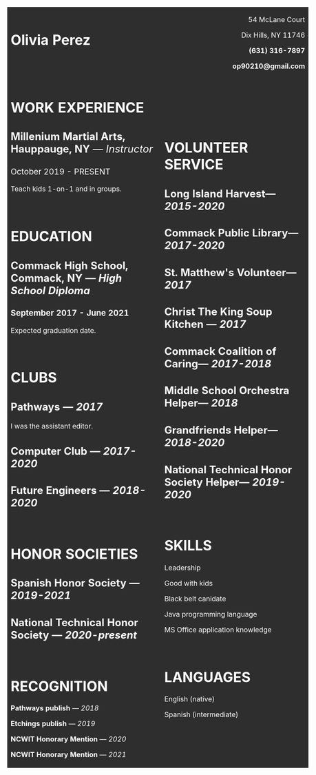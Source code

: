<table style="width: 700px; background-color: #2e2e2e; border-color: #eeeeee; margin-left: auto; margin-right: auto;">
<tbody>
  
<tr>

<td style="width: 500.00px;">
<h1><span style="font-weight: 500; color: #ffffff;"><strong>Olivia Perez</strong></span></h1>
<p>&nbsp;</p>
</td>

<td style="width: 500.00px;">
<p style="text-align: right;"><span style="color: #ffffff;">54 McLane Court</span></p>
<p style="text-align: right;"><span style="color: #ffffff;">Dix Hills, NY 11746</span></p>
<p style="text-align: right;"><span style="color: #ffffff;"><strong>(631) 316-7897</strong></span></p>
<p style="text-align: right;"><span style="color: #ffffff;"><strong>op90210@gmail.com</strong></span></p>
</td>

</tr>


<tr>
  
<td style="width: 500.00px;">
  
<h1><span style="color: #ffffff;"><strong>WORK EXPERIENCE</strong></span></h1>
<h2><span style="color: #ffffff;"><strong>Millenium Martial Arts, Hauppauge, NY</strong><span style="font-weight: 400;">&nbsp;&mdash; <em>Instructor</em></span></span></h2>
<h3><span style="font-weight: 400; color: #ffffff;">October 2019 - PRESENT</span></h3>
<p><span style="color: #ffffff;">Teach kids 1-on-1 and in groups.</span></p>
<p>&nbsp;</p>

<h1><span style="color: #ffffff;"><strong>EDUCATION</strong></span></h1>
<h2><span style="color: #ffffff;"><strong>Commack High School, </strong>Commack, NY &mdash; <em>High School Diploma</em></span></h2>
<h3><span style="color: #ffffff;">September 2017 - June 2021</span></h3>
<p><span style="color: #ffffff;">Expected graduation date.</span></p>
<p>&nbsp;</p>

<h1><span style="color: #ffffff;">CLUBS</span></h1>
<h2><span style="color: #ffffff;"><strong>Pathways&nbsp;</strong>&mdash; <em>2017</em></span></h2>
<p><span style="color: #ffffff;">I was the assistant editor.</span></p>
<h2><span style="color: #ffffff;"><strong>Computer Club&nbsp;</strong>&mdash; <em>2017-2020</em></span></h2>
<h2><span style="color: #ffffff;"><strong>Future Engineers&nbsp;</strong>&mdash; <em>2018-2020</em></span></h2>
<p>&nbsp;</p>

<h1><span style="color: #ffffff;">HONOR SOCIETIES</span></h1>
<h2><span style="color: #ffffff;"><strong>Spanish Honor Society&nbsp;</strong>&mdash; <em>2019-2021</em></span></h2>
<h2><span style="color: #ffffff;"><strong>National Technical Honor Society&nbsp;</strong>&mdash; <em>2020-present</em></span></h2>
<p>&nbsp;</p>

<h1><span style="color: #ffffff;"><strong>RECOGNITION</strong></span></h1>
<p><span style="color: #ffffff;"><strong>Pathways publish </strong>&mdash; <em>2018</em></span></p>
<p><span style="color: #ffffff;"><strong>Etchings publish </strong>&mdash; <em>2019</em></span></p>
<p><span style="color: #ffffff;"><strong>NCWIT Honorary Mention&nbsp;</strong>&mdash; <em>2020</em></span></p>
 <p><span style="color: #ffffff;"><strong>NCWIT Honorary Mention&nbsp;</strong>&mdash; <em>2021</em></span></p>

</td>

<td>
  
<h1><span style="color: #ffffff;">VOLUNTEER SERVICE</span></h1>
<h2><span style="color: #ffffff;"><strong>Long Island Harvest</strong>&mdash; <em>2015-2020</em></span></h2>

<h2><span style="color: #ffffff;"><strong>Commack Public Library</strong>&mdash; <em>2017-2020</em></span></h2>

<h2><span style="color: #ffffff;"><strong>St. Matthew's Volunteer</strong>&mdash; <em>2017</em></span></h2>

<h2><span style="color: #ffffff;"><strong>Christ The King Soup Kitchen&nbsp;</strong>&mdash; <em>2017</em></span></h2>

<h2><span style="color: #ffffff;"><strong>Commack Coalition of Caring</strong>&mdash; <em>2017-2018</em></span></h2>

<h2><span style="color: #ffffff;"><strong>Middle School Orchestra Helper</strong>&mdash; <em>2018</em></span></h2>

<h2><span style="color: #ffffff;"><strong>Grandfriends Helper</strong>&mdash; <em>2018-2020</em></span></h2>

<h2><span style="color: #ffffff;"><strong>National Technical Honor Society Helper</strong>&mdash; <em>2019-2020</em></span></h2>

<p>&nbsp;</p>

<h1><span style="color: #ffffff;"><strong>SKILLS</strong></span></h1>
<p><span style="color: #ffffff;">Leadership</span></p>
<p><span style="color: #ffffff;">Good with kids</span></p>
<p><span style="color: #ffffff;">Black belt canidate</span></p>
<p><span style="color: #ffffff;">Java programming language</span></p>
<p><span style="color: #ffffff;">MS Office application knowledge</span></p>
<p>&nbsp;</p>

<h1><span style="color: #ffffff;"><strong>LANGUAGES</strong></span></h1>
<p><span style="color: #ffffff;">English (native)</span></p>
<p><span style="color: #ffffff;">Spanish (intermediate)</span></p>
  
</td>

</tr>

</tbody>
</table>
